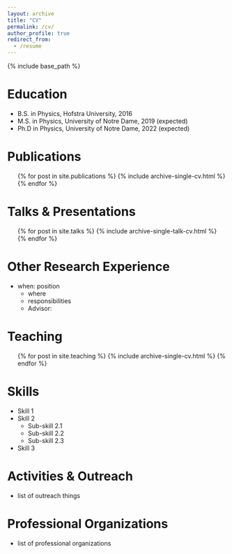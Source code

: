 ```yaml
---
layout: archive
title: "CV"
permalink: /cv/
author_profile: true
redirect_from:
  - /resume
---
```


{% include base_path %}

Education
======
* B.S. in Physics, Hofstra University, 2016
* M.S. in Physics, University of Notre Dame, 2019 (expected)
* Ph.D in Physics, University of Notre Dame, 2022 (expected)

Publications
======
  <ul>{% for post in site.publications %}
    {% include archive-single-cv.html %}
  {% endfor %}</ul>

Talks & Presentations
======
  <ul>{% for post in site.talks %}
    {% include archive-single-talk-cv.html %}
  {% endfor %}</ul>

Other Research Experience
======
* when: position
  * where
  * responsibilities
  * Advisor:
  
Teaching
======
  <ul>{% for post in site.teaching %}
    {% include archive-single-cv.html %}
  {% endfor %}</ul>
  
Skills
======
* Skill 1
* Skill 2
  * Sub-skill 2.1
  * Sub-skill 2.2
  * Sub-skill 2.3
* Skill 3
  
Activities & Outreach
======
* list of outreach things

Professional Organizations
======
* list of professional organizations
